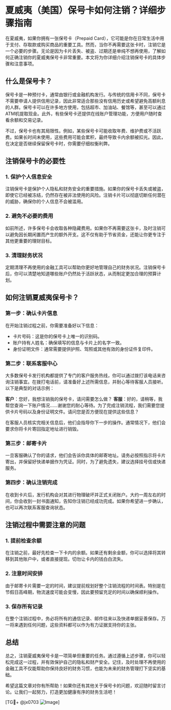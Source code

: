 # 夏威夷（美国）保号卡如何注销？详细步骤指南

在夏威夷，如果你拥有一张保号卡（Prepaid Card），它可能是你在日常生活中用于支付、存取款或购买商品的重要工具。然而，当你不再需要这张卡时，注销它是一个必要的步骤。无论是因为卡片丢失、被盗、过期还是单纯不想再使用，了解如何正确注销你的夏威夷保号卡非常重要。本文将为你详细介绍注销保号卡的具体步骤和注意事项。

## 什么是保号卡？

保号卡是一种预付卡，通常由银行或金融机构发行。与传统的信用卡不同，保号卡不需要申请人提供信用记录，因此非常适合那些没有信用历史或希望避免高额利息的人群。保号卡可以在许多地方使用，包括超市、加油站、餐馆等，甚至可以通过ATM机提取现金。此外，有些保号卡还提供在线账户管理功能，方便用户随时查看余额和交易记录。

不过，保号卡也有其局限性。例如，某些保号卡可能收取年费、维护费或不活跃费。如果长时间未使用，这些费用可能会累积，最终导致卡内余额被扣光。因此，在决定是否继续保留保号卡时，你需要仔细权衡利弊。

## 注销保号卡的必要性

### 1. 保护个人信息安全
注销保号卡是保护个人隐私和财务安全的重要措施。如果你的保号卡丢失或被盗，即使它已经被冻结，仍然存在被非法使用的风险。注销卡片可以彻底切断任何潜在的威胁，确保你的个人信息不会被滥用。

### 2. 避免不必要的费用
如前所述，许多保号卡会收取各种隐藏费用。如果你不再需要这张卡，及时注销可以避免因长期闲置而产生的额外开支。这不仅有助于节省资金，还能让你更专注于其他更重要的理财目标。

### 3. 清理财务状况
定期清理不再使用的金融工具可以帮助你更好地管理自己的财务状况。注销保号卡后，你可以清楚地知道哪些账户仍然处于活跃状态，从而制定更加合理的预算计划。

## 如何注销夏威夷保号卡？

### 第一步：确认卡片信息
在开始注销过程之前，你需要准备好以下信息：
- 卡片号码：这是你的保号卡上唯一的识别码。
- 账户持有人姓名：确保填写的信息与卡片上的名字一致。
- 身份证明文件：通常需要提供护照、驾照或其他有效的身份证件复印件。

### 第二步：联系客服中心
大多数保号卡发行机构都提供了专门的客户服务热线，你可以通过拨打该电话来咨询注销事宜。在拨打电话前，请准备好上述所需信息，并耐心等待客服人员接听。以下是典型的对话示例：

**客户**：您好，我想注销我的保号卡，请问需要怎么做？
**客服**：好的，请稍等，我帮您查询一下账户情况……谢谢您的耐心等待。为了完成注销流程，我们需要您提供卡片号码以及身份证明文件。请问您是否方便现在提供这些信息？

在客服人员核实完相关信息后，他们会指导你下一步的操作。通常情况下，他们会要求你将卡片寄回指定地址进行销毁。

### 第三步：邮寄卡片
一旦客服确认了你的请求，他们会告诉你具体的邮寄地址。请务必按照指示将卡片寄出，并保留好快递单据作为凭证。同时，为了避免遗失，建议选择挂号信或快递服务。

### 第四步：确认注销完成
在收到卡片后，发行机构会对其进行物理破坏并正式关闭账户。大约一周左右的时间，你会收到一封书面通知，告知你注销已经成功完成。如果你希望进一步确认，也可以再次联系客服查询状态。

## 注销过程中需要注意的问题

### 1. 提前检查余额
在注销之前，最好先检查一下卡内的余额。如果还有剩余金额，你可以选择将其转移到其他账户中，或者直接提现。切勿让卡内的钱白白流失。

### 2. 注意时间安排
由于邮寄卡片需要一定的时间，建议提前规划好整个注销流程的时间表。特别是在节假日高峰期，物流速度可能会变慢，因此要预留充足的时间以确保顺利操作。

### 3. 保存所有记录
在整个注销过程中，务必将所有的通信记录、邮件往来以及快递单据妥善保存。万一将来遇到任何问题，这些资料都可以作为有力证据支持你的主张。

## 总结

总之，注销夏威夷保号卡是一项简单但重要的任务。通过遵循上述步骤，你可以轻松完成这一过程，并有效保护自己的隐私和财产安全。记住，及时处理不再使用的金融工具不仅能帮助你保持良好的财务习惯，也能为未来的财务管理打下坚实的基础。

希望这篇文章对你有所帮助！如果你还有其他关于保号卡的问题，欢迎随时留言讨论。让我们一起努力，打造更加健康有序的财务生活吧！

[TG💪+ @jx0703 ![Image](https://github.com/user-attachments/assets/dbca1d08-cadb-493c-b0ec-ad6f7a83f270)]